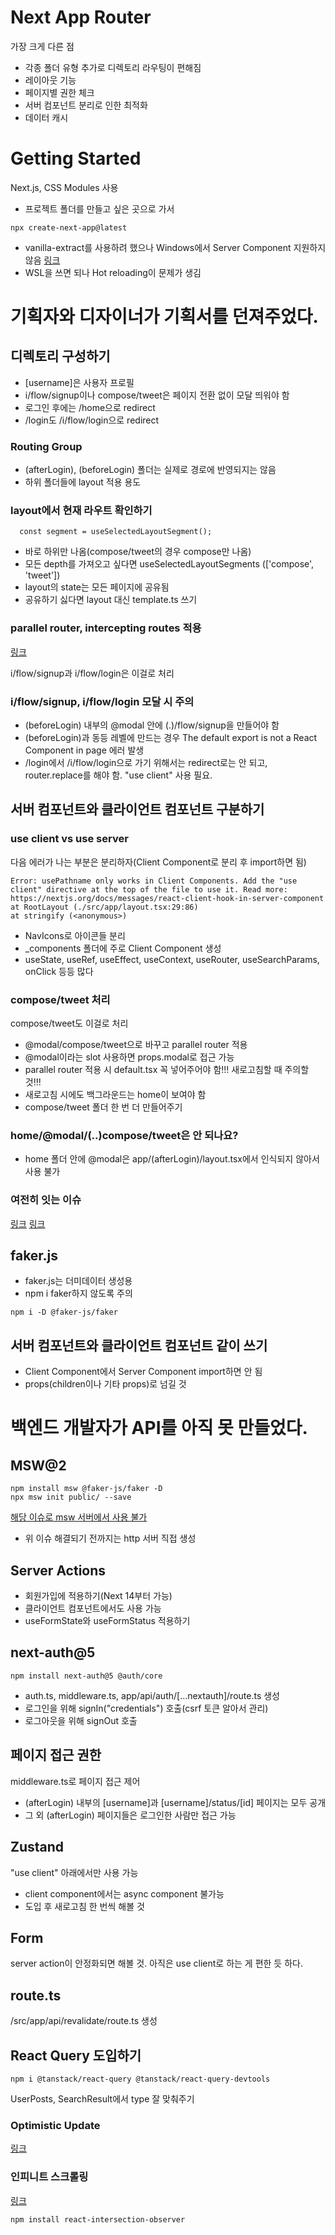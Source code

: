 # Next App Router
가장 크게 다른 점
- 각종 폴더 유형 추가로 디렉토리 라우팅이 편해짐
- 레이아웃 기능
- 페이지별 권한 체크
- 서버 컴포넌트 분리로 인한 최적화
- 데이터 캐시

# Getting Started
Next.js, CSS Modules 사용

- 프로젝트 폴더를 만들고 싶은 곳으로 가서
```
npx create-next-app@latest
```

- vanilla-extract를 사용하려 했으나 Windows에서 Server Component 지원하지 않음
[링크](https://github.com/vanilla-extract-css/vanilla-extract/issues/1086)
- WSL을 쓰면 되나 Hot reloading이 문제가 생김

# 기획자와 디자이너가 기획서를 던져주었다.

## 디렉토리 구성하기
- [username]은 사용자 프로필
- i/flow/signup이나 compose/tweet은 페이지 전환 없이 모달 띄워야 함
- 로그인 후에는 /home으로 redirect
- /login도 /i/flow/login으로 redirect 

### Routing Group
- (afterLogin), (beforeLogin) 폴더는 실제로 경로에 반영되지는 않음
- 하위 폴더들에 layout 적용 용도

### layout에서 현재 라우트 확인하기
```
  const segment = useSelectedLayoutSegment();
```
- 바로 하위만 나옴(compose/tweet의 경우 compose만 나옴)
- 모든 depth를 가져오고 싶다면 useSelectedLayoutSegments (['compose', 'tweet'])
- layout의 state는 모든 페이지에 공유됨
- 공유하기 싫다면 layout 대신 template.ts 쓰기

### parallel router, intercepting routes 적용
[링크](https://nextjs.org/docs/app/building-your-application/routing/parallel-routes)

i/flow/signup과 i/flow/login은 이걸로 처리

### i/flow/signup, i/flow/login 모달 시 주의
- (beforeLogin) 내부의 @modal 안에 (.)/flow/signup을 만들어야 함
- (beforeLogin)과 동등 레벨에 만드는 경우 The default export is not a React Component in page 에러 발생
- /login에서 /i/flow/login으로 가기 위해서는 redirect로는 안 되고, router.replace를 해야 함. "use client" 사용 필요.

## 서버 컴포넌트와 클라이언트 컴포넌트 구분하기
### use client vs use server
다음 에러가 나는 부분은 분리하자(Client Component로 분리 후 import하면 됨)
```
Error: usePathname only works in Client Components. Add the "use client" directive at the top of the file to use it. Read more: https://nextjs.org/docs/messages/react-client-hook-in-server-component   
at RootLayout (./src/app/layout.tsx:29:86)
at stringify (<anonymous>)
```
- NavIcons로 아이콘들 분리
- _components 폴더에 주로 Client Component 생성
- useState, useRef, useEffect, useContext, useRouter, useSearchParams, onClick 등등 많다

### compose/tweet 처리
compose/tweet도 이걸로 처리
- @modal/compose/tweet으로 바꾸고 parallel router 적용
- @modal이라는 slot 사용하면 props.modal로 접근 가능
- parallel router 적용 시 default.tsx 꼭 넣어주어야 함!!!
  새로고침할 때 주의할 것!!!
- 새로고침 시에도 백그라운드는 home이 보여야 함
- compose/tweet 폴더 한 번 더 만들어주기

### home/@modal/(..)compose/tweet은 안 되나요?
- home 폴더 안에 @modal은 app/(afterLogin)/layout.tsx에서 인식되지 않아서 사용 불가

### 여전히 잇는 이슈
[링크](https://github.com/vercel/next.js/issues/49614)
[링크](https://github.com/vercel/next.js/issues/52533)

## faker.js
- faker.js는 더미데이터 생성용
- npm i faker하지 않도록 주의
```
npm i -D @faker-js/faker
```

## 서버 컴포넌트와 클라이언트 컴포넌트 같이 쓰기
- Client Component에서 Server Component import하면 안 됨
- props(children이나 기타 props)로 넘길 것

# 백엔드 개발자가 API를 아직 못 만들었다.
## MSW@2
```
npm install msw @faker-js/faker -D
npx msw init public/ --save
```
[해당 이슈로 msw 서버에서 사용 불가](https://github.com/mswjs/msw/issues/1644)
- 위 이슈 해결되기 전까지는 http 서버 직접 생성

## Server Actions
- 회원가입에 적용하기(Next 14부터 가능)
- 클라이언트 컴포넌트에서도 사용 가능
- useFormState와 useFormStatus 적용하기

## next-auth@5
```
npm install next-auth@5 @auth/core
```
- auth.ts, middleware.ts, app/api/auth/[...nextauth]/route.ts 생성 
- 로그인을 위해 signIn("credentials") 호출(csrf 토큰 알아서 관리)
- 로그아웃을 위해 signOut 호출

## 페이지 접근 권한
middleware.ts로 페이지 접근 제어

- (afterLogin) 내부의 [username]과 [username]/status/[id] 페이지는 모두 공개
- 그 외 (afterLogin) 페이지들은 로그인한 사람만 접근 가능

## Zustand
"use client" 아래에서만 사용 가능
- client component에서는 async component 불가능
- 도입 후 새로고침 한 번씩 해볼 것

## Form
server action이 안정화되면 해볼 것. 아직은 use client로 하는 게 편한 듯 하다.

## route.ts
/src/app/api/revalidate/route.ts 생성

## React Query 도입하기
```
npm i @tanstack/react-query @tanstack/react-query-devtools
```
UserPosts, SearchResult에서 type 잘 맞춰주기

### Optimistic Update
[링크](https://tanstack.com/query/v4/docs/react/guides/optimistic-updates#updating-a-list-of-todos-when-adding-a-new-todo)

### 인피니트 스크롤링
[링크](https://tanstack.com/query/v4/docs/react/guides/infinite-queries)
```
npm install react-intersection-observer
```